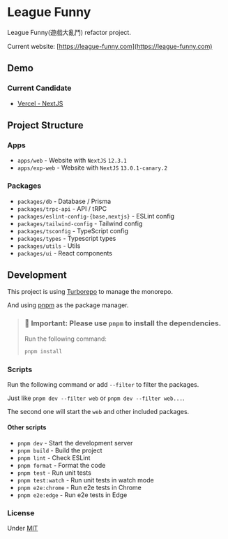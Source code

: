 # League Funny

League Funny(遊戲大亂鬥) refactor project.

Current website: [https://league-funny.com](https://league-funny.com)

## Demo

### Current Candidate

- [Vercel - NextJS](https://league-funny.vercel.app)

## Project Structure

### Apps

- `apps/web` - Website with `NextJS` `12.3.1`
- `apps/exp-web` - Website with `NextJS` `13.0.1-canary.2`


### Packages

- `packages/db` - Database / Prisma
- `packages/trpc-api` - API / tRPC
- `packages/eslint-config-{base,nextjs}` - ESLint config
- `packages/tailwind-config` - Tailwind config
- `packages/tsconfig` - TypeScript config
- `packages/types` - Typescript types
- `packages/utils` - Utils
- `packages/ui` - React components

## Development

This project is using [Turborepo](https://turborepo.org/) to manage the monorepo.

And using [pnpm](https://pnpm.io/) as the package manager.

> ### 📌 **Important: Please use `pnpm` to install the dependencies.**
>
> Run the following command:
>
> ```bash
> pnpm install
> ```

### Scripts

Run the following command or add `--filter` to filter the packages.

Just like `pnpm dev --filter web` or `pnpm dev --filter web...`.

The second one will start the `web` and other included packages.

#### Other scripts

- `pnpm dev` - Start the development server
- `pnpm build` - Build the project
- `pnpm lint` - Check ESLint
- `pnpm format` - Format the code
- `pnpm test` - Run unit tests
- `pnpm test:watch` - Run unit tests in watch mode
- `pnpm e2e:chrome` - Run e2e tests in Chrome
- `pnpm e2e:edge` - Run e2e tests in Edge

### License

Under [MIT](LICENSE)
